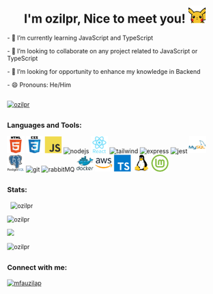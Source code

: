 <h1 align="center">
  I'm ozilpr, Nice to meet you! <span><img src="https://github.com/ozilpr/ozilpr/blob/main/917072473021874226.gif" width="40" height="40" /></span>
</h1>
<!--
## Hi there 👋
**ozilpr/ozilpr** is a ✨ _special_ ✨ repository because its `README.md` (this file) appears on your GitHub profile.
Here are some ideas to get you started:
- 🔭 I’m currently working on ...
- ⚡ Fun fact: ...
- 📫 How to reach me: 
- 💬 Ask me about ...
-->
<p align="left">- 🌱 I’m currently learning JavaScript and TypeScript</p>
<p align="left">- 👯 I’m looking to collaborate on any project related to JavaScript or TypeScript</p>
<p align="left">- 🧐 I’m looking for opportunity to enhance my knowledge in Backend</p>
<p align="left">- 😄 Pronouns: He/Him</p>

<h2></h2>

<p align="left"> 
  <a href="https://github.com/ryo-ma/github-profile-trophy">
    <img src="https://github-profile-trophy.vercel.app/?username=ozilpr" alt="ozilpr" />
  </a>
</p>

<h2></h2>

<h3 align="left">Languages and Tools:</h3>
<p align="left">
<!--   <a href="https://www.w3.org/html/" target="_blank" rel="noreferrer"> -->
    <img src="https://raw.githubusercontent.com/devicons/devicon/master/icons/html5/html5-original-wordmark.svg" alt="html5" width="40" height="40"/>
<!--   </a> -->
<!--   <a href="https://www.w3schools.com/css/" target="_blank" rel="noreferrer"> -->
    <img src="https://raw.githubusercontent.com/devicons/devicon/master/icons/css3/css3-original-wordmark.svg" alt="css3" width="40" height="40"/>
<!--   </a> -->
<!--   <a href="https://developer.mozilla.org/en-US/docs/Web/JavaScript" target="_blank" rel="noreferrer"> -->
    <img src="https://raw.githubusercontent.com/devicons/devicon/master/icons/javascript/javascript-original.svg" alt="javascript" width="40" height="40"/>
<!--   </a> -->
<!--   <a href="https://nodejs.org" target="_blank" rel="noreferrer"> -->
    <img src="https://www.vectorlogo.zone/logos/nodejs/nodejs-icon.svg" alt="nodejs" width="40" height="40"/>
<!--   </a> -->
<!--   <a href="https://reactjs.org/" target="_blank" rel="noreferrer"> -->
    <img src="https://raw.githubusercontent.com/devicons/devicon/master/icons/react/react-original-wordmark.svg" alt="react" width="40" height="40"/>
<!--   </a> -->
<!--   <a href="https://tailwindcss.com/" target="_blank" rel="noreferrer"> -->
    <img src="https://www.vectorlogo.zone/logos/tailwindcss/tailwindcss-icon.svg" alt="tailwind" width="40" height="40"/>
<!--   </a> -->
<!--   <a href="https://expressjs.com" target="_blank" rel="noreferrer"> -->
    <img src="https://www.vectorlogo.zone/logos/expressjs/expressjs-icon.svg" alt="express" width="40" height="40"/>
<!--   </a> -->
<!--   <a href="https://jestjs.io" target="_blank" rel="noreferrer"> -->
    <img src="https://www.vectorlogo.zone/logos/jestjsio/jestjsio-icon.svg" alt="jest" width="auto" height="40"/>
<!--   </a> -->
<!--   <a href="https://www.mysql.com/" target="_blank" rel="noreferrer"> -->
    <img src="https://raw.githubusercontent.com/devicons/devicon/master/icons/mysql/mysql-original-wordmark.svg" alt="mysql" width="40" height="40"/>
<!--   </a> -->
<!--   <a href="https://www.postgresql.org" target="_blank" rel="noreferrer"> -->
    <img src="https://raw.githubusercontent.com/devicons/devicon/master/icons/postgresql/postgresql-original-wordmark.svg" alt="postgresql" width="40" height="40"/>
<!--   </a> -->
<!--   <a href="https://git-scm.com/" target="_blank" rel="noreferrer"> -->
    <img src="https://www.vectorlogo.zone/logos/git-scm/git-scm-icon.svg" alt="git" width="40" height="40"/>
<!--   </a> -->
<!--   <a href="https://www.rabbitmq.com" target="_blank" rel="noreferrer"> -->
    <img src="https://www.vectorlogo.zone/logos/rabbitmq/rabbitmq-icon.svg" alt="rabbitMQ" width="40" height="40"/>
<!--   </a> -->
<!--   <a href="https://www.docker.com/" target="_blank" rel="noreferrer">  -->
    <img src="https://raw.githubusercontent.com/devicons/devicon/master/icons/docker/docker-original-wordmark.svg" alt="docker" width="40" height="40"/>
<!--   </a> -->
<!--   <a href="https://aws.amazon.com" target="_blank" rel="noreferrer">  -->
    <img src="https://raw.githubusercontent.com/devicons/devicon/master/icons/amazonwebservices/amazonwebservices-original-wordmark.svg" alt="aws" width="40" height="40"/>
<!--   </a>  -->
<!--   <a href="https://www.typescriptlang.org/" target="_blank" rel="noreferrer"> -->
    <img src="https://raw.githubusercontent.com/devicons/devicon/master/icons/typescript/typescript-original.svg" alt="typescript" width="40" height="40"/>
<!--   </a> -->
<!--   <a href="https://www.linux.org/" target="_blank" rel="noreferrer"> -->
    <img src="https://raw.githubusercontent.com/devicons/devicon/master/icons/linux/linux-original.svg" alt="linux" width="40" height="40"/>
<!--   </a> -->
<!--   <a href="https://www.linuxmint.com/" target="_blank" rel="noreferrer"> -->
    <img src="https://github.com/linuxmint/brand-logo/blob/master/ring-mono-green.svg" alt="linux mint" width="40" height="40"/>
<!--   </a> -->
</p>

<h2></h2>

<h3 align="left">Stats:</h3>
<p>&nbsp;
  <img align="center" src="https://github-readme-stats.vercel.app/api?username=ozilpr&show_icons=true&locale=en" alt="ozilpr" />
</p>
  <img align="center" src="https://github-readme-streak-stats.herokuapp.com/?user=ozilpr&theme=default" alt="ozilpr" />

[<img src="https://www.codewars.com/users/ozilpr/badges/small">](https://www.codewars.com/users/ozilpr/)

<p></p>

<p align="left">
  <img src="https://komarev.com/ghpvc/?username=ozilpr&label=Profile%20views&color=0e75b6&style=flat" alt="ozilpr" />
</p>

<h2></h2>

<h3 align="left">Connect with me:</h3>
<p align="left">
  <a href="https://linkedin.com/in/mfauzilap" target="blank">
    <img align="center" src="https://raw.githubusercontent.com/rahuldkjain/github-profile-readme-generator/master/src/images/icons/Social/linked-in-alt.svg" alt="mfauzilap" height="30" width="40" />
  </a>
</p>



